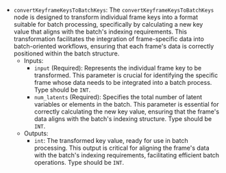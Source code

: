 - `convertKeyframeKeysToBatchKeys`: The `convertKeyframeKeysToBatchKeys` node is designed to transform individual frame keys into a format suitable for batch processing, specifically by calculating a new key value that aligns with the batch's indexing requirements. This transformation facilitates the integration of frame-specific data into batch-oriented workflows, ensuring that each frame's data is correctly positioned within the batch structure.
    - Inputs:
        - `input` (Required): Represents the individual frame key to be transformed. This parameter is crucial for identifying the specific frame whose data needs to be integrated into a batch process. Type should be `INT`.
        - `num_latents` (Required): Specifies the total number of latent variables or elements in the batch. This parameter is essential for correctly calculating the new key value, ensuring that the frame's data aligns with the batch's indexing structure. Type should be `INT`.
    - Outputs:
        - `int`: The transformed key value, ready for use in batch processing. This output is critical for aligning the frame's data with the batch's indexing requirements, facilitating efficient batch operations. Type should be `INT`.
